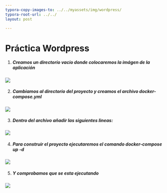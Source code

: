 ```yaml
---
typora-copy-images-to: ../../myassets/img/wordpress/
typora-root-url: ../../
layout: post

---
```


# Práctica Wordpress

1. ##### Creamos un directorio vacio donde colocaremos la imágen de la aplicación

![](/PePs/myassets/img/wordpress/1.png)



2. ##### Cambiamos al directorio del proyecto y creamos el archivo *docker-compose.yml*

![](/PePs/myassets/img/wordpress/2.png)



3. ##### Dentro del archivo añadir las siguientes lineas:

![](/PePs/myassets/img/wordpress/3.png)



4. ##### Para construir el proyecto ejecutaremos el comando *docker-compose up -d*

![](/PePs/myassets/img/wordpress/4.png)



5. ##### Y comprobamos que se esta ejecutando 

![](/PePs/myassets/img/wordpress/5.png)
